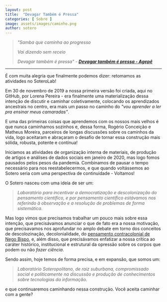 ```yaml
---
layout: post
title:  "Devagar Também é Pressa"
categories: [ Sobre ]
image: assets/images/caminho.png
author: sotero
---
```

>_"Samba que caminha ao progresso_
>
>_Vai dizendo sem receio_
>
>_Devagar também é pressa"_ - **_[Devagar também é pressa - Agepê](https://www.youtube.com/watch?v=FKsbuy28Pm8)_**

---

É com muita alegria que finalmente podemos dizer: retomamos as atividades no SoteroLab!

Em 30 de novembro de 2019 a nossa primeira versão foi criada, aqui no GitHub, por Lorena Pereira - era finalmente uma materialização dessa intenção de discutir e caminhar coletivamente, colocando os aprendizados ancestrais no centro, era mais um passo no caminho do *"vou aprender a ler pra ensinar meus camaradas"*.

E uma das primeiras coisas que aprendemos com os nossos mais velhos é que nunca caminhamos sozinhos e, dessa forma, Rogério Conceição e Matheus Moreira, parceiros de longas discussões sobre os caminhos da vida, logo aceitaram e abraçaram o desafio de tornar essa construção mais sólida, robusta, potente e contínua! 

Iniciamos as atividades de organização interna de materiais, de produção de artigos e análises de dados sociais em janeiro de 2020, mas logo fomos pausados pelos pesos da pandemia. Combinamos de pausar o tempo necessário para nos reestabelecermos, e que quando voltássemos ao Sotero seria com uma perspectiva de continuidade - Voltamos!

O Sotero nasceu com uma ideia de ser um:
>*Laboratório para incentivar a democratização e descolonização do pensamento científico, e por pensamento científico estávamos nos referindo à observação e a resolução de problemas de forma sistemática.* 

Mas logo vimos que precisamos trabalhar um pouco mais sobre essa intenção, que precisávamos anunciar o que de fato era a nossa motivação, que precisavamos nos aprofundar no amplo debate em torno dos conceitos de descolozinação, decolonialidade, do [pensamento contracolonial de Nego Bispo](https://www.institutoclaro.org.br/educacao/nossas-novidades/podcasts/o-que-e-contra-colonial-e-qual-a-diferenca-em-relacao-ao-pensamento-decolonial/), e, além disso, que precisávamos enfatizar a nossa crítica ao caráter histórico, institucional e estrutural da opressão sobre os corpos que podem ou não *fazer ciência*.

Sendo assim, hoje temos de forma precisa, e em expansão, que somos um:

>*Laboratório Soteropolitano, de raiz suburbana, compromissado social e politicamente na discussão e produção de conhecimentos sobre tecnologias da informação.*

e que continuaremos caminhando nessa construção. Você aceita caminhar com a gente?
